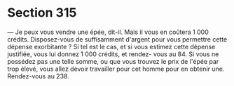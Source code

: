 # Section 315

— Je peux vous vendre une épée, dit-il. Mais il vous en coûtera 1 
000 crédits. 
Disposez-vous de suffisamment d'argent pour vous permettre 
cette dépense exorbitante ? Si tel est le cas, et si vous estimez 
cette dépense justifiée, vous lui donnez 1 000 crédits, et rendez-
vous au 84. Si vous ne possédez pas une telle somme, ou que 
vous trouvez le prix de l'épée par trop élevé, vous allez devoir 
travailler pour cet homme pour en obtenir une. Rendez-vous au 
238.
